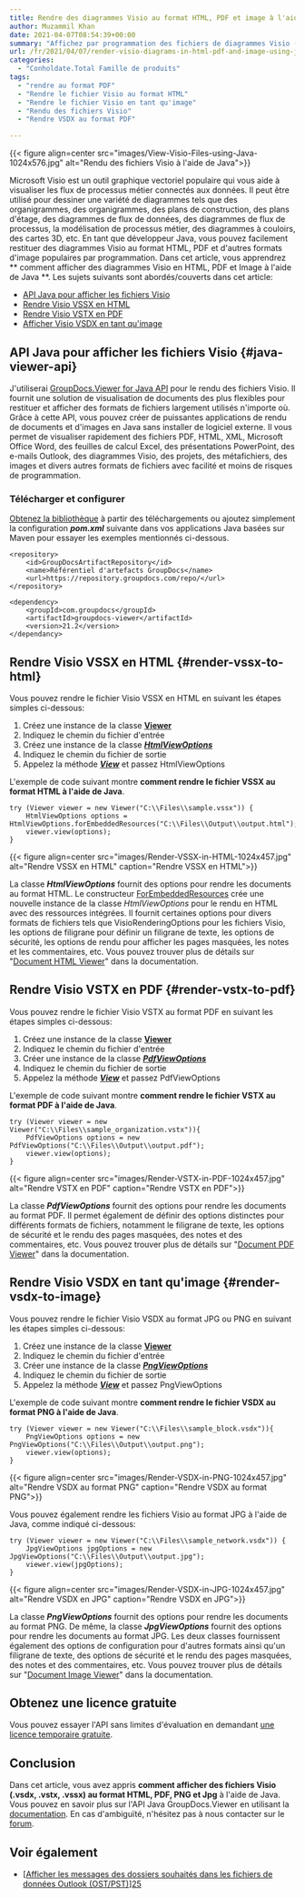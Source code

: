 ```yaml
---
title: Rendre des diagrammes Visio au format HTML, PDF et image à l'aide de Java
author: Muzammil Khan
date: 2021-04-07T08:54:39+00:00
summary: "Affichez par programmation des fichiers de diagrammes Visio (.vsdx, .vssx, .vstx) au format HTML, PDF et autres formats d'image populaires. Dans cet article, vous apprendrez **à rendre des diagrammes Visio au format HTML, PDF et Image à l'aide de Java** ."
url: /fr/2021/04/07/render-visio-diagrams-in-html-pdf-and-image-using-java/
categories:
  - "Conholdate.Total Famille de produits"
tags:
  - "rendre au format PDF"
  - "Rendre le fichier Visio au format HTML"
  - "Rendre le fichier Visio en tant qu'image"
  - "Rendu des fichiers Visio"
  - "Rendre VSDX au format PDF"

---
```


{{< figure align=center src="images/View-Visio-Files-using-Java-1024x576.jpg" alt="Rendu des fichiers Visio à l'aide de Java">}}
 
Microsoft Visio est un outil graphique vectoriel populaire qui vous aide à visualiser les flux de processus métier connectés aux données. Il peut être utilisé pour dessiner une variété de diagrammes tels que des organigrammes, des organigrammes, des plans de construction, des plans d'étage, des diagrammes de flux de données, des diagrammes de flux de processus, la modélisation de processus métier, des diagrammes à couloirs, des cartes 3D, etc. En tant que développeur Java, vous pouvez facilement restituer des diagrammes Visio au format HTML, PDF et d'autres formats d'image populaires par programmation. Dans cet article, vous apprendrez ** comment afficher des diagrammes Visio en HTML, PDF et Image à l'aide de Java **.
Les sujets suivants sont abordés/couverts dans cet article:
  * [API Java pour afficher les fichiers Visio][2]
  * [Rendre Visio VSSX en HTML][3]
  * [Rendre Visio VSTX en PDF][4]
  * [Afficher Visio VSDX en tant qu'image][5]

## API Java pour afficher les fichiers Visio {#java-viewer-api}

J'utiliserai [GroupDocs.Viewer for Java API][6] pour le rendu des fichiers Visio. Il fournit une solution de visualisation de documents des plus flexibles pour restituer et afficher des formats de fichiers largement utilisés n'importe où. Grâce à cette API, vous pouvez créer de puissantes applications de rendu de documents et d'images en Java sans installer de logiciel externe. Il vous permet de visualiser rapidement des fichiers PDF, HTML, XML, Microsoft Office Word, des feuilles de calcul Excel, des présentations PowerPoint, des e-mails Outlook, des diagrammes Visio, des projets, des métafichiers, des images et divers autres formats de fichiers avec facilité et moins de risques de programmation.

### Télécharger et configurer
[Obtenez la bibliothèque][7] à partir des téléchargements ou ajoutez simplement la configuration **_pom.xml_** suivante dans vos applications Java basées sur Maven pour essayer les exemples mentionnés ci-dessous.
```
<repository>
    <id>GroupDocsArtifactRepository</id>
    <name>Référentiel d'artefacts GroupDocs</name>
    <url>https://repository.groupdocs.com/repo/</url>
</repository>
```

```
<dependency>
    <groupId>com.groupdocs</groupId>
    <artifactId>groupdocs-viewer</artifactId>
    <version>21.2</version>
</dependancy>
```

## Rendre Visio VSSX en HTML {#render-vssx-to-html}

Vous pouvez rendre le fichier Visio VSSX en HTML en suivant les étapes simples ci-dessous:
  1. Créez une instance de la classe **[Viewer][8]**
  2. Indiquez le chemin du fichier d'entrée
  3. Créez une instance de la classe [_**HtmlViewOptions**_][9]
  4. Indiquez le chemin du fichier de sortie
  5. Appelez la méthode _**[View][10]**_ et passez HtmlViewOptions

L'exemple de code suivant montre **comment rendre le fichier VSSX au format HTML à l'aide de Java**.
```
try (Viewer viewer = new Viewer("C:\\Files\\sample.vssx")) {
    HtmlViewOptions options = HtmlViewOptions.forEmbeddedResources("C:\\Files\\Output\\output.html");
    viewer.view(options);
}
```

{{< figure align=center src="images/Render-VSSX-in-HTML-1024x457.jpg" alt="Rendre VSSX en HTML" caption="Rendre VSSX en HTML">}}
 

La classe **_HtmlViewOptions_** fournit des options pour rendre les documents au format HTML. Le constructeur [ForEmbeddedResources][12] crée une nouvelle instance de la classe _HtmlViewOptions_ pour le rendu en HTML avec des ressources intégrées. Il fournit certaines options pour divers formats de fichiers tels que VisioRenderingOptions pour les fichiers Visio, les options de filigrane pour définir un filigrane de texte, les options de sécurité, les options de rendu pour afficher les pages masquées, les notes et les commentaires, etc.
Vous pouvez trouver plus de détails sur "[Document HTML Viewer][13]" dans la documentation.

## Rendre Visio VSTX en PDF {#render-vstx-to-pdf}

Vous pouvez rendre le fichier Visio VSTX au format PDF en suivant les étapes simples ci-dessous:
  1. Créez une instance de la classe **[Viewer][8]**
  2. Indiquez le chemin du fichier d'entrée
  3. Créer une instance de la classe [_**PdfViewOptions**_][14]
  4. Indiquez le chemin du fichier de sortie
  5. Appelez la méthode _**[View][10]**_ et passez PdfViewOptions

L'exemple de code suivant montre **comment rendre le fichier VSTX au format PDF à l'aide de Java**.
```
try (Viewer viewer = new Viewer("C:\\Files\\sample_organization.vstx")){
    PdfViewOptions options = new PdfViewOptions("C:\\Files\\Output\\output.pdf");
    viewer.view(options);
}
```

{{< figure align=center src="images/Render-VSTX-in-PDF-1024x457.jpg" alt="Rendre VSTX en PDF" caption="Rendre VSTX en PDF">}}
 

La classe **_PdfViewOptions_** fournit des options pour rendre les documents au format PDF. Il permet également de définir des options distinctes pour différents formats de fichiers, notamment le filigrane de texte, les options de sécurité et le rendu des pages masquées, des notes et des commentaires, etc.
Vous pouvez trouver plus de détails sur "[Document PDF Viewer][16]" dans la documentation.

## Rendre Visio VSDX en tant qu'image {#render-vsdx-to-image}

Vous pouvez rendre le fichier Visio VSDX au format JPG ou PNG en suivant les étapes simples ci-dessous:
  1. Créez une instance de la classe **[Viewer][8]**
  2. Indiquez le chemin du fichier d'entrée
  3. Créer une instance de la classe [_**PngViewOptions**_][17]
  4. Indiquez le chemin du fichier de sortie
  5. Appelez la méthode _**[View][10]**_ et passez PngViewOptions

L'exemple de code suivant montre **comment rendre le fichier VSDX au format PNG à l'aide de Java**.
```
try (Viewer viewer = new Viewer("C:\\Files\\sample_block.vsdx")){
    PngViewOptions options = new PngViewOptions("C:\\Files\\Output\\output.png");
    viewer.view(options);
}
```

{{< figure align=center src="images/Render-VSDX-in-PNG-1024x457.jpg" alt="Rendre VSDX au format PNG" caption="Rendre VSDX au format PNG">}}
 
Vous pouvez également rendre les fichiers Visio au format JPG à l'aide de Java, comme indiqué ci-dessous:

```
try (Viewer viewer = new Viewer("C:\\Files\\sample_network.vsdx")) {
    JpgViewOptions jpgOptions = new JpgViewOptions("C:\\Files\\Output\\output.jpg");
    viewer.view(jpgOptions);
}
```

{{< figure align=center src="images/Render-VSDX-in-JPG-1024x457.jpg" alt="Rendre VSDX en JPG" caption="Rendre VSDX en JPG">}}
 

La classe **_PngViewOptions_** fournit des options pour rendre les documents au format PNG. De même, la classe **_JpgViewOptions_** fournit des options pour rendre les documents au format JPG. Les deux classes fournissent également des options de configuration pour d'autres formats ainsi qu'un filigrane de texte, des options de sécurité et le rendu des pages masquées, des notes et des commentaires, etc.
Vous pouvez trouver plus de détails sur "[Document Image Viewer][20]" dans la documentation.

## Obtenez une licence gratuite

Vous pouvez essayer l'API sans limites d'évaluation en demandant [une licence temporaire gratuite][21].
## Conclusion

Dans cet article, vous avez appris **comment afficher des fichiers Visio (.vsdx, .vstx, .vssx) au format HTML, PDF, PNG et Jpg** à l'aide de Java. Vous pouvez en savoir plus sur l'API Java GroupDocs.Viewer en utilisant la [documentation][22]. En cas d'ambiguïté, n'hésitez pas à nous contacter sur le [forum][23].

## Voir également

  * [[Afficher les messages des dossiers souhaités dans les fichiers de données Outlook (OST/PST)][24]][25]

 [1]: https://blog.conholdate.com/wp-content/uploads/sites/27/2021/04/View-Visio-Files-using-Java.jpg
 [2]: #java-viewer-api
 [3]: #render-vssx-to-html
 [4]: #render-vstx-to-pdf
 [5]: #render-vsdx-to-image
 [6]: https://products.groupdocs.com/viewer/java
 [7]: https://downloads.groupdocs.com/viewer/java
 [8]: https://apireference.groupdocs.com/viewer/java/com.groupdocs.viewer/Viewer
 [9]: https://apireference.groupdocs.com/viewer/java/com.groupdocs.viewer.options/HtmlViewOptions
 [10]: https://apireference.groupdocs.com/viewer/java/com.groupdocs.viewer/Viewer#view(com.groupdocs.viewer.options.ViewOptions)
 [11]: https://blog.conholdate.com/wp-content/uploads/sites/27/2021/04/Render-VSSX-in-HTML.jpg
 [12]: https://apireference.groupdocs.com/viewer/java/com.groupdocs.viewer.options/HtmlViewOptions#forEmbeddedResources(java.lang.String)
 [13]: https://docs.groupdocs.com/viewer/java/document-viewer-html-viewer/
 [14]: https://apireference.groupdocs.com/viewer/java/com.groupdocs.viewer.options/PdfViewOptions
 [15]: https://blog.conholdate.com/wp-content/uploads/sites/27/2021/04/Render-VSTX-in-PDF.jpg
 [16]: https://docs.groupdocs.com/viewer/java/document-viewer-pdf-viewer/
 [17]: https://apireference.groupdocs.com/viewer/java/com.groupdocs.viewer.options/PngViewOptions
 [18]: https://blog.conholdate.com/wp-content/uploads/sites/27/2021/04/Render-VSDX-in-PNG.jpg
 [19]: https://blog.conholdate.com/wp-content/uploads/sites/27/2021/04/Render-VSDX-in-JPG.jpg
 [20]: https://docs.groupdocs.com/viewer/java/document-viewer-image-viewer/
 [21]: https://purchase.groupdocs.com/temporary-license
 [22]: https://docs.groupdocs.com/viewer/java/
 [23]: https://forum.groupdocs.com/c/viewer/
 [24]: https://blog.groupdocs.com/2019/08/24/view-messages-from-desired-folders-in-outlook-data-files-ostpst/
 [25]: https://blog.conholdate.com/2020/08/10/export-data-to-excel-in-csharp/











